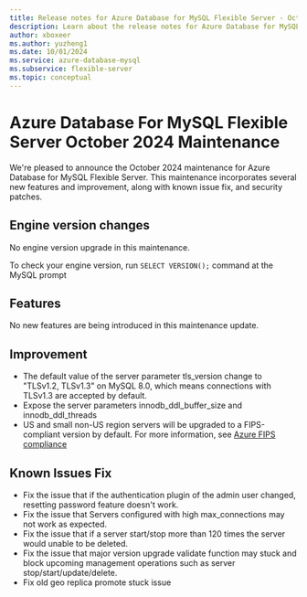 ```yaml
---
title: Release notes for Azure Database for MySQL Flexible Server - October 2024
description: Learn about the release notes for Azure Database for MySQL Flexible Server October 2024.
author: xboxeer
ms.author: yuzheng1
ms.date: 10/01/2024
ms.service: azure-database-mysql
ms.subservice: flexible-server
ms.topic: conceptual
---
```


# Azure Database For MySQL Flexible Server October 2024 Maintenance
We're pleased to announce the October 2024 maintenance for Azure Database for MySQL Flexible Server. This maintenance incorporates several new features and improvement, along with known issue fix, and security patches.

## Engine version changes
No engine version upgrade in this maintenance.

To check your engine version, run `SELECT VERSION();` command at the MySQL prompt

## Features
No new features are being introduced in this maintenance update.

## Improvement
- The default value of the server parameter tls_version change to "TLSv1.2, TLSv1.3" on MySQL 8.0, which means connections with TLSv1.3 are accepted by default.
- Expose the server parameters innodb_ddl_buffer_size and innodb_ddl_threads
- US and small non-US region servers will be upgraded to a FIPS-compliant version by default. For more information, see [Azure FIPS compliance](/azure/compliance/offerings/offering-fips-140-2)

## Known Issues Fix
- Fix the issue that if the authentication plugin of the admin user changed, resetting password feature doesn't work.
- Fix the issue that Servers configured with high max_connections may not work as expected.
- Fix the issue that if a server start/stop more than 120 times the server would unable to be deleted.
- Fix the issue that major version upgrade validate function may stuck and block upcoming management operations such as server stop/start/update/delete.
- Fix old geo replica promote stuck issue
